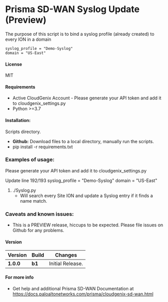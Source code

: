 # Prisma SD-WAN Syslog Update (Preview)
The purpose of this script is to bind a syslog profile (already created) to every ION in a domain

    syslog_profile = "Demo-Syslog"
    domain = "US-East"

#### License
MIT

#### Requirements
* Active CloudGenix Account - Please generate your API token and add it to cloudgenix_settings.py
* Python >=3.7

#### Installation:
 Scripts directory. 
 - **Github:** Download files to a local directory, manually run the scripts. 
 - pip install -r requirements.txt

### Examples of usage:
 Please generate your API token and add it to cloudgenix_settings.py
 
 Update line 192/193
    syslog_profile = "Demo-Syslog"
    domain = "US-East"
 
 1. ./Syslog.py
      - Will search every Site ION and update a Syslog entry if it finds a name match.

### Caveats and known issues:
 - This is a PREVIEW release, hiccups to be expected. Please file issues on Github for any problems.

#### Version
| Version | Build | Changes |
| ------- | ----- | ------- |
| **1.0.0** | **b1** | Initial Release. |


#### For more info
 * Get help and additional Prisma SD-WAN Documentation at <https://docs.paloaltonetworks.com/prisma/cloudgenix-sd-wan.html>
